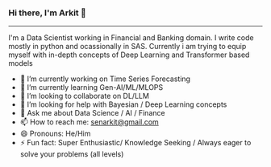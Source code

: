 ### Hi there, I'm Arkit 👋
--------------------------------------------
I'm a Data Scientist working in Financial and Banking domain. I  write code mostly in python and ocassionally in SAS. Currently i am trying to equip myself with in-depth concepts of Deep Learning and Transformer based models

- 🔭 I’m currently working on Time Series Forecasting
- 🌱 I’m currently learning Gen-AI/ML/MLOPS
- 👯 I’m looking to collaborate on DL/LLM
- 🤔 I’m looking for help with Bayesian / Deep Learning concepts
- 💬 Ask me about Data Science / AI / Finance
- 📫 How to reach me: senarkit@gmail.com
- 😄 Pronouns: He/Him
- ⚡ Fun fact: Super Enthusiastic/ Knowledge Seeking / Always eager to solve your problems (all levels)
